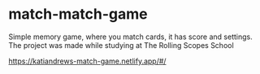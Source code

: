 # match-match-game
Simple memory game, where you match cards, it has score and settings. The project was made while studying at The Rolling Scopes School

https://katiandrews-match-game.netlify.app/#/


